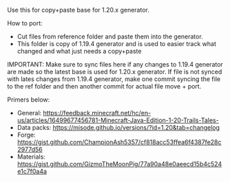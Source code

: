 Use this for copy+paste base for 1.20.x generator.

How to port:

* Cut files from reference folder and paste them into the generator.
* This folder is copy of 1.19.4 generator and is used to easier track what changed and what
  just needs a copy+paste

IMPORTANT: Make sure to sync files here if any changes to 1.19.4 generator are made so
the latest base is used for 1.20.x generator. If file is not synced with lates changes from 1.19.4
generator, make one commit syncing the file to the ref folder and then another commit for 
actual file move + port.

Primers below:

* General: https://feedback.minecraft.net/hc/en-us/articles/16499677456781-Minecraft-Java-Edition-1-20-Trails-Tales-
* Data packs: https://misode.github.io/versions/?id=1.20&tab=changelog
* Forge: https://gist.github.com/ChampionAsh5357/cf818acc53ffea6f4387fe28c2977d56
* Materials: https://gist.github.com/GizmoTheMoonPig/77a90a48e0aeecd15b4c524e1c7f0a4a